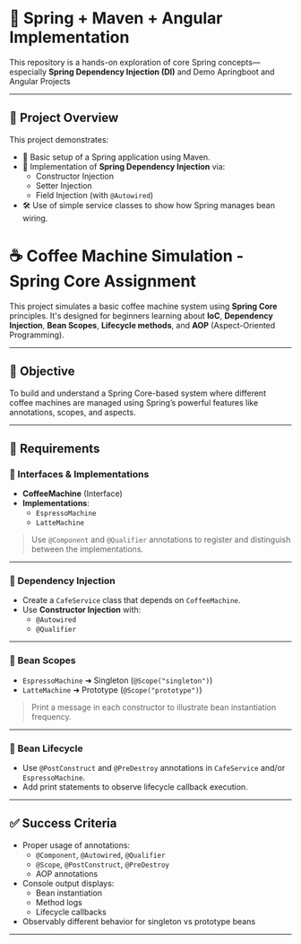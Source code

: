 # 🌱 Spring + Maven + Angular Implementation

This repository is a hands-on exploration of core Spring concepts—especially **Spring Dependency Injection (DI)** and Demo Apringboot and Angular Projects

---

## 📘 Project Overview

This project demonstrates:

- 🧩 Basic setup of a Spring application using Maven.
- 🔁 Implementation of **Spring Dependency Injection** via:
  - Constructor Injection
  - Setter Injection
  - Field Injection (with `@Autowired`)
- 🛠️ Use of simple service classes to show how Spring manages bean wiring.

# ☕ Coffee Machine Simulation - Spring Core Assignment

This project simulates a basic coffee machine system using **Spring Core** principles. It's designed for beginners learning about **IoC**, **Dependency Injection**, **Bean Scopes**, **Lifecycle methods**, and **AOP** (Aspect-Oriented Programming).

---

## 📘 Objective

To build and understand a Spring Core-based system where different coffee machines are managed using Spring’s powerful features like annotations, scopes, and aspects.

---

## 🧩 Requirements

### 🔧 Interfaces & Implementations

- **CoffeeMachine** (Interface)
- **Implementations**:
  - `EspressoMachine`
  - `LatteMachine`

> Use `@Component` and `@Qualifier` annotations to register and distinguish between the implementations.

---

### 🔄 Dependency Injection

- Create a `CafeService` class that depends on `CoffeeMachine`.
- Use **Constructor Injection** with:
  - `@Autowired`
  - `@Qualifier`

---

### 🧠 Bean Scopes

- `EspressoMachine` ➜ Singleton (`@Scope("singleton")`)
- `LatteMachine` ➜ Prototype (`@Scope("prototype")`)

> Print a message in each constructor to illustrate bean instantiation frequency.

---

### 🔁 Bean Lifecycle

- Use `@PostConstruct` and `@PreDestroy` annotations in `CafeService` and/or `EspressoMachine`.
- Add print statements to observe lifecycle callback execution.

---

## ✅ Success Criteria

- Proper usage of annotations:
  - `@Component`, `@Autowired`, `@Qualifier`
  - `@Scope`, `@PostConstruct`, `@PreDestroy`
  - AOP annotations
- Console output displays:
  - Bean instantiation
  - Method logs
  - Lifecycle callbacks
- Observably different behavior for singleton vs prototype beans

---


